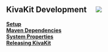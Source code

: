 ## KivaKit Development &nbsp; &nbsp; ![](../../../../kivakit/https://www.kivakit.org/images/toolbox-40.png)

[**Setup**](setup.md)  
[**Maven Dependencies**](maven-dependencies.md)  
[**System Properties**](system-properties.md)  
[**Releasing KivaKit**](releasing.md)  
